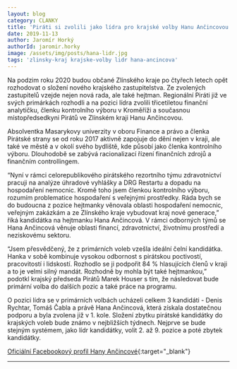 ```yaml
---
layout: blog
category: CLANKY
title: 'Piráti si zvolili jako lídra pro krajské volby Hanu Ančincovou'
date: 2019-11-13
author: Jaromír Horký
authorId: jaromir.horky
image: /assets/img/posts/hana-lidr.jpg  
tags: 'zlinsky-kraj krajske-volby lidr hana-ancincova'
---
```

Na podzim roku 2020 budou občané Zlínského kraje po čtyřech letech opět rozhodovat o složení nového krajského zastupitelstva. Ze zvolených zastupitelů vzejde nejen nová rada, ale také hejtman. Regionální Piráti již ve svých primárkách rozhodli a na pozici lídra zvolili třicetiletou finanční analytičku, členku kontrolního výboru v Kroměříži a současnou místopředsedkyni Pirátů ve Zlínském kraji Hanu Ančincovou.

Absolventka Masarykovy univerzity v oboru Finance a právo a členka Pirátské strany se od roku 2017 aktivně zapojuje do dění nejen v kraji, ale také ve městě a v okolí svého bydliště, kde působí jako členka kontrolního výboru. Dlouhodobě se zabývá racionalizací řízení finančních zdrojů a finančním controllingem.

“Nyní v rámci celorepublikového pirátského rezortního týmu zdravotnictví pracuji na analýze úhradové vyhlášky a DRG Restartu a dopadu na hospodaření nemocnic. Kromě toho jsem členkou kontrolního výboru, rozumím problematice hospodaření s veřejnými prostředky. Ráda bych se do budoucna z pozice hejtmanky věnovala oblasti hospodaření nemocnic, veřejným zakázkám a ze Zlínského kraje vybudovat kraj nové generace,” říká kandidátka na hejtmanku Hana Ančincová. V rámci odborných týmů se Hana Ančincová věnuje oblasti financí, zdravotnictví, životnímu prostředí a neziskovému sektoru.

“Jsem přesvědčený, že z primárních voleb vzešla ideální čelní kandidátka. Hanka v sobě kombinuje vysokou odbornost s pirátskou poctivostí, pracovitostí i lidskostí. Rozhodlo se ji podpořit 84 % hlasujících členů v kraji a to je velmi silný mandát. Rozhodně by mohla být také hejtmankou,” podotkl krajský předseda Pirátů Marek Houser s tím, že následovat bude primární volba do dalších pozic a také práce na programu.

O pozici lídra se v primárních volbách ucházeli celkem 3 kandidáti - Denis Rychtar, Tomáš Čabla a právě Hana Ančincová, která získala dostatečnou podporu a byla zvolena již v 1. kole. Složení zbytku pirátské kandidátky do krajských voleb bude známo v nejbližších týdnech. Nejprve se bude stejným systémem, jako lídr kandidátky, volit 2. až 9. pozice a poté zbytek kandidátky.

[Oficiální Facebookový profil Hany Ančincové](https://www.facebook.com/Hana-Ancincova-100761461345420/){:target="_blank"}

---
